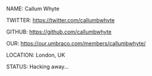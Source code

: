 NAME: Callum Whyte

TWITTER: https://twitter.com/callumbwhyte

GITHUB: https://github.com/callumbwhyte

OUR: https://our.umbraco.com/members/callumbwhyte/

LOCATION: London, UK

STATUS: Hacking away...
